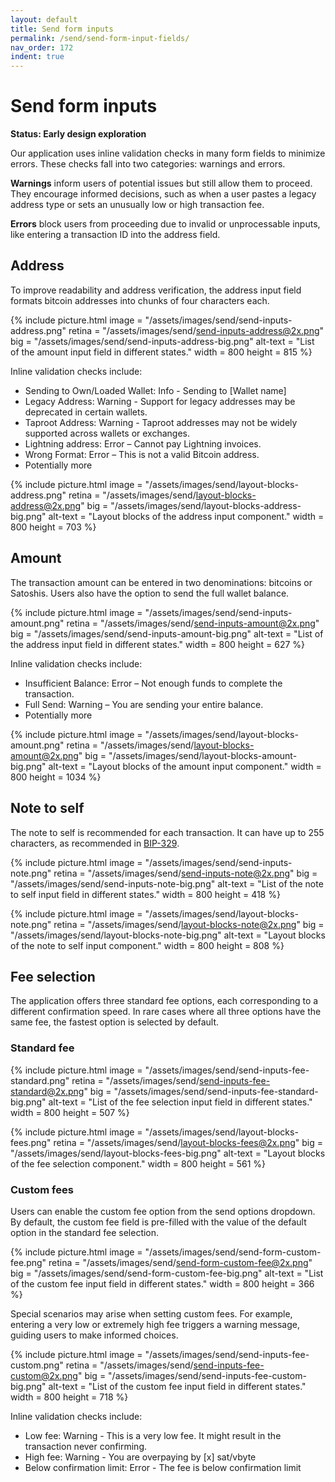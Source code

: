 ```yaml
---
layout: default
title: Send form inputs
permalink: /send/send-form-input-fields/
nav_order: 172
indent: true
---
```


# Send form inputs

**Status: Early design exploration**

Our application uses inline validation checks in many form fields to minimize errors. These checks fall into two categories: warnings and errors.

**Warnings** inform users of potential issues but still allow them to proceed. They encourage informed decisions, such as when a user pastes a legacy address type or sets an unusually low or high transaction fee.

**Errors** block users from proceeding due to invalid or unprocessable inputs, like entering a transaction ID into the address field.

## Address

To improve readability and address verification, the address input field formats bitcoin addresses into chunks of four characters each. 

{% include picture.html
	image = "/assets/images/send/send-inputs-address.png"
	retina = "/assets/images/send/send-inputs-address@2x.png"
	big = "/assets/images/send/send-inputs-address-big.png"
	alt-text = "List of the amount input field in different states."
	width = 800
	height = 815
%}

Inline validation checks include:

- Sending to Own/Loaded Wallet: Info - Sending to [Wallet name]
- Legacy Address: Warning - Support for legacy addresses may be deprecated in certain wallets.
- Taproot Address: Warning - Taproot addresses may not be widely supported across wallets or exchanges.
- Lightning address: Error – Cannot pay Lightning invoices.
- Wrong Format: Error – This is not a valid Bitcoin address.
- Potentially more

{% include picture.html
	image = "/assets/images/send/layout-blocks-address.png"
	retina = "/assets/images/send/layout-blocks-address@2x.png"
	big = "/assets/images/send/layout-blocks-address-big.png"
	alt-text = "Layout blocks of the address input component."
	width = 800
	height = 703
%}

## Amount

The transaction amount can be entered in two denominations: bitcoins or Satoshis. Users also have the option to send the full wallet balance. 

{% include picture.html
	image = "/assets/images/send/send-inputs-amount.png"
	retina = "/assets/images/send/send-inputs-amount@2x.png"
	big = "/assets/images/send/send-inputs-amount-big.png"
	alt-text = "List of the address input field in different states."
	width = 800
	height = 627
%}

Inline validation checks include:

- Insufficient Balance: Error – Not enough funds to complete the transaction.
- Full Send: Warning – You are sending your entire balance.
- Potentially more

{% include picture.html
	image = "/assets/images/send/layout-blocks-amount.png"
	retina = "/assets/images/send/layout-blocks-amount@2x.png"
	big = "/assets/images/send/layout-blocks-amount-big.png"
	alt-text = "Layout blocks of the amount input component."
	width = 800
	height = 1034
%}


## Note to self

The note to self is recommended for each transaction. It can have up to 255 characters, as recommended in [BIP-329](https://github.com/bitcoin/bips/blob/master/bip-0329.mediawiki). 

{% include picture.html
	image = "/assets/images/send/send-inputs-note.png"
	retina = "/assets/images/send/send-inputs-note@2x.png"
	big = "/assets/images/send/send-inputs-note-big.png"
	alt-text = "List of the note to self input field in different states."
	width = 800
	height = 418
%}

{% include picture.html
	image = "/assets/images/send/layout-blocks-note.png"
	retina = "/assets/images/send/layout-blocks-note@2x.png"
	big = "/assets/images/send/layout-blocks-note-big.png"
	alt-text = "Layout blocks of the note to self input component."
	width = 800
	height = 808
%}


## Fee selection

The application offers three standard fee options, each corresponding to a different confirmation speed. In rare cases where all three options have the same fee, the fastest option is selected by default.

### Standard fee
{% include picture.html
	image = "/assets/images/send/send-inputs-fee-standard.png"
	retina = "/assets/images/send/send-inputs-fee-standard@2x.png"
	big = "/assets/images/send/send-inputs-fee-standard-big.png"
	alt-text = "List of the fee selection input field in different states."
	width = 800
	height = 507
%}

{% include picture.html
	image = "/assets/images/send/layout-blocks-fees.png"
	retina = "/assets/images/send/layout-blocks-fees@2x.png"
	big = "/assets/images/send/layout-blocks-fees-big.png"
	alt-text = "Layout blocks of the fee selection component."
	width = 800
	height = 561
%}

### Custom fees

Users can enable the custom fee option from the send options dropdown. By default, the custom fee field is pre-filled with the value of the default option in the standard fee selection.

{% include picture.html
	image = "/assets/images/send/send-form-custom-fee.png"
	retina = "/assets/images/send/send-form-custom-fee@2x.png"
	big = "/assets/images/send/send-form-custom-fee-big.png"
	alt-text = "List of the custom fee input field in different states."
	width = 800
	height = 366
%}

Special scenarios may arise when setting custom fees. For example, entering a very low or extremely high fee triggers a warning message, guiding users to make informed choices.

{% include picture.html
	image = "/assets/images/send/send-inputs-fee-custom.png"
	retina = "/assets/images/send/send-inputs-fee-custom@2x.png"
	big = "/assets/images/send/send-inputs-fee-custom-big.png"
	alt-text = "List of the custom fee input field in different states."
	width = 800
	height = 718
%}

Inline validation checks include:

- Low fee: Warning - This is a very low fee. It might result in the transaction never confirming.
- High fee: Warning - You are overpaying by [x] sat/vbyte
- Below confirmation limit: Error - The fee is below confirmation limit
